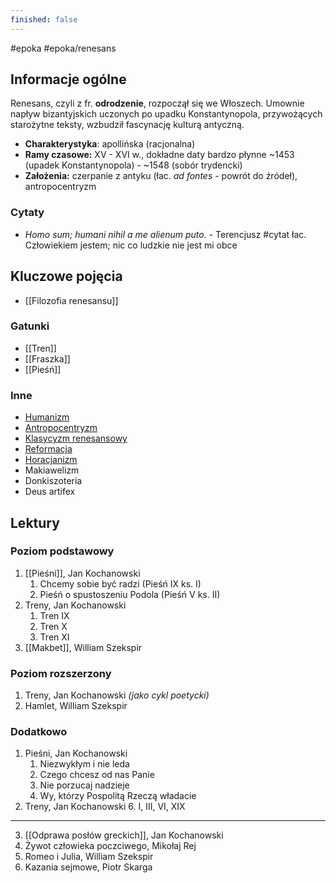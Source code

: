 ```yaml
---
finished: false
---
```

#epoka #epoka/renesans 
## Informacje ogólne
Renesans, czyli z fr. **odrodzenie**, rozpoczął się we Włoszech. Umownie napływ bizantyjskich uczonych po upadku Konstantynopola, przywożących starożytne teksty, wzbudził fascynację kulturą antyczną.
- **Charakterystyka**: apollińska (racjonalna)
- **Ramy czasowe:** XV - XVI w., dokładne daty bardzo płynne
  ~1453 (upadek Konstantynopola) - ~1548 (sobór trydencki)
- **Założenia:** czerpanie z antyku (łac. *ad fontes* - powrót do źródeł), antropocentryzm
### Cytaty
- *Homo sum; humani nihil a me alienum puto.* - Terencjusz #cytat
  łac. Człowiekiem jestem; nic co ludzkie nie jest mi obce

## Kluczowe pojęcia
- [[Filozofia renesansu]]
### Gatunki
- [[Tren]]
- [[Fraszka]]
- [[Pieśń]]
### Inne
- [Humanizm](Filozofia%20renesansu.md#^humanizm)
- [Antropocentryzm](Filozofia%20renesansu.md#^antropocentryzm)
- [Klasycyzm renesansowy](Filozofia%20renesansu.md#Klasycyzm%20renesansowy)
- [Reformacja](Filozofia%20renesansu.md#^reformacja)
- [Horacjanizm](Filozofia%20renesansu.md#^horacjanizm)
- Makiawelizm
- Donkiszoteria
- Deus artifex

## Lektury
### Poziom podstawowy
1. [[Pieśni]], Jan Kochanowski
	1. Chcemy sobie być radzi (Pieśń IX ks. I)
	2. Pieśń o spustoszeniu Podola (Pieśń V ks. II)
2. Treny, Jan Kochanowski
	1. Tren IX 
	2. Tren X
	3. Tren XI
3. [[Makbet]], William Szekspir
### Poziom rozszerzony
1. Treny, Jan Kochanowski *(jako cykl poetycki)*
2. Hamlet, William Szekspir
### Dodatkowo
1. Pieśni, Jan Kochanowski
	1. Niezwykłym i nie leda
	2. Czego chcesz od nas Panie
	3. Nie porzucaj nadzieje
	4. Wy, którzy Pospolitą Rzeczą władacie
2. Treny, Jan Kochanowski
	6. I, III, VI, XIX
	   
---

3. [[Odprawa posłów greckich]], Jan Kochanowski
4. Żywot człowieka poczciwego, Mikołaj Rej
5. Romeo i Julia, William Szekspir
6. Kazania sejmowe, Piotr Skarga